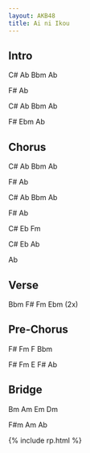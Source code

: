 ```yaml
---
layout: AKB48
title: Ai ni Ikou
---
```

## Intro 
C# Ab Bbm Ab  

F# Ab 

C# Ab Bbm Ab 

F# Ebm Ab 

## Chorus 
C# Ab Bbm Ab 

F# Ab 

C# Ab Bbm Ab 

F# Ab 

C# Eb Fm 

C# Eb Ab 

Ab 

## Verse 
Bbm F# Fm Ebm (2x) 

## Pre-Chorus 
F# Fm F Bbm 

F# Fm E F# Ab 

## Bridge 
Bm Am Em Dm 

F#m Am Ab 

{% include rp.html %}
